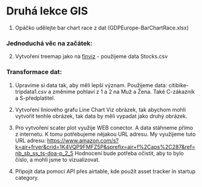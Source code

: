 # Druhá lekce GIS


1) Opáčko udělejte bar chart race z dat (GDPEurope-BarChartRace.xlsx)

### Jednoduchá věc na začátek:

2) Vytvoření treemap jako na [finviz](https://finviz.com/map.ashx) - použijeme data Stocks.csv

### Transformace dat:

1) Upravíme si data tak, aby měli lepší význam.
Použijeme data: citibike-tripdata1.csv a změnime pohlaví z 1 a 2 na Muž a Žena. Také C-zákazník a S-předplatitel.

2) Vytvoření liniového grafu Line Chart
Viz obrázek, tak abychom mohli vytvořit tenhle obrázek, tak data by měli vypadat jako druhý obrázek.





4) Pro vytvoření scater plot využije WEB conector. A data stáhneme přímo z internetu. K tomu potřebujeme nějakou URL adresu.
My využijeme tuto URL adresu: https://www.amazon.com/s?k=air+fryer&crid=1K4VQP9FMFZ5P&sprefix=air+f%2Caps%2C287&ref=nb_sb_ss_ts-doa-p_2_5
Hodnocení bude potřeba očistit, aby to bylo číslo, a mohli jsme to vizualizovat.


5) Připojit data pomocí API přes airtable, kde použít asset tracker in startup category.
